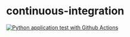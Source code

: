 # continuous-integration
[![Python application test with Github Actions](https://github.com/jithsg/continuous-integration/actions/workflows/main.yml/badge.svg)](https://github.com/jithsg/continuous-integration/actions/workflows/main.yml)
